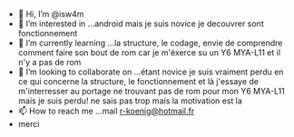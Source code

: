 - 👋 Hi, I’m @isw4m
- 👀 I’m interested in ...android  mais je suis  novice  je decouvrer  sont fonctionnement
- 🌱 I’m currently learning ...la structure, le codage, envie de comprendre  comment  faire son  bout de  rom car je m'éxerce  su un Y6 MYA-L11  et il n'y a pas de rom 
- 💞️ I’m looking to collaborate on ...étant novice  je suis vraiment perdu en ce qui concerne la structure, le fonctionnement et là j'essaye de m'interresser au portage ne trouvant pas de rom pour mon Y6 MYA-L11 mais je suis perdu! ne  sais pas  trop mais la motivation  est la
- 📫 How to reach me ...mail  r-koenig@hotmail.fr
-  merci
<!---
isw4m/isw4m is a ✨ special ✨ repository because its `README.md` (this file) appears on your GitHub profile.
You can click the Preview link to take a look at your changes.
--->
